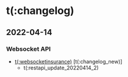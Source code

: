 # t(:changelog)
## 2022-04-14
### Websocket API

- [t(:websocketinsurance)](#t-websocketinsurance) [t(:changelog_new)]
  - t(:restapi_update_20220414_2)

